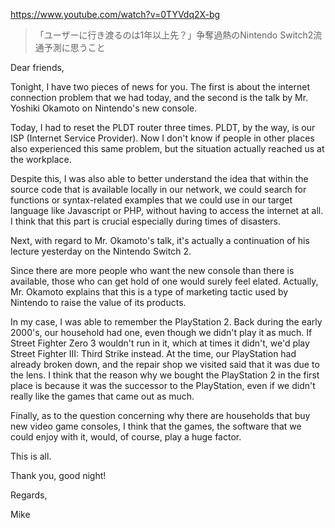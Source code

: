 https://www.youtube.com/watch?v=0TYVdq2X-bg

> 「ユーザーに行き渡るのは1年以上先？」争奪過熱のNintendo Switch2流通予測に思うこと

Dear friends,

Tonight, I have two pieces of news for you. The first is about the internet connection problem that we had today, and the second is the talk by Mr. Yoshiki Okamoto on Nintendo's new console.

Today, I had to reset the PLDT router three times. PLDT, by the way, is our ISP (Internet Service Provider). Now I don't know if people in other places also experienced this same problem, but the situation actually reached us at the workplace.

Despite this, I was also able to better understand the idea that within the source code that is available locally in our network, we could search for functions or syntax-related examples that we could use in our target language like Javascript or PHP, without having to access the internet at all. I think that this part is crucial especially during times of disasters.

Next, with regard to Mr. Okamoto's talk, it's actually a continuation of his lecture yesterday on the Nintendo Switch 2.

Since there are more people who want the new console than there is available, those who can get hold of one would surely feel elated. Actually, Mr. Okamoto explains that this is a type of marketing tactic used by Nintendo to raise the value of its products.

In my case, I was able to remember the PlayStation 2. Back during the early 2000's, our household had one, even though we didn't play it as much. If Street Fighter Zero 3 wouldn't run in it, which at times it didn't, we'd play Street Fighter III: Third Strike instead. At the time, our PlayStation had already broken down, and the repair shop we visited said that it was due to the lens. I think that the reason why we bought the PlayStation 2 in the first place is because it was the successor to the PlayStation, even if we didn't really like the games that came out as much.

Finally, as to the question concerning why there are households that buy new video game consoles, I think that the games, the software that we could enjoy with it, would, of course, play a huge factor.

This is all.

Thank you, good night!

Regards,

Mike
